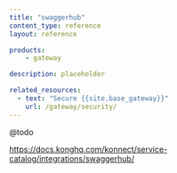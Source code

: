 ```yaml
---
title: "swaggerhub"
content_type: reference
layout: reference

products:
    - gateway

description: placeholder

related_resources:
  - text: "Secure {{site.base_gateway}}"
    url: /gateway/security/
---
```


@todo

https://docs.konghq.com/konnect/service-catalog/integrations/swaggerhub/